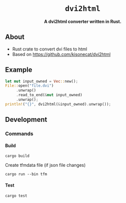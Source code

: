 <div align="center">

  <h1><code>dvi2html</code></h1>

  <strong>A dvi2html converter written in Rust.</strong>

</div>

## About
- Rust crate to convert dvi files to html
- Based on https://github.com/kisonecat/dvi2html

## Example
```rust
let mut input_owned = Vec::new();                                       
File::open("file.dvi")                               
     .unwrap()                                                           
     .read_to_end(&mut input_owned)                                      
     .unwrap();                                                          
println!("{}", dvi2html(&input_owned).unwrap());
```

## Development

### Commands

#### Build

```
cargo build
```

Create tfmdata file (if json file changes)
```
cargo run --bin tfm
```

#### Test 

```
cargo test
```
